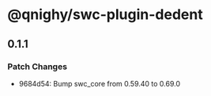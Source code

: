 # @qnighy/swc-plugin-dedent

## 0.1.1

### Patch Changes

- 9684d54: Bump swc_core from 0.59.40 to 0.69.0
